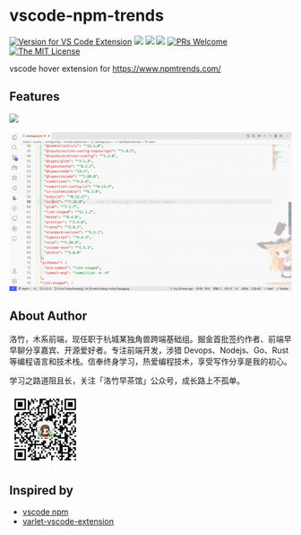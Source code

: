 # vscode-npm-trends

[![Version for VS Code Extension](https://vsmarketplacebadge.apphb.com/version-short/youngjuning.npm-trends.svg?logo=visual-studio-code)](https://marketplace.visualstudio.com/items?itemName=youngjuning.npm-trends)
[![](https://vsmarketplacebadge.apphb.com/installs/youngjuning.npm-trends.svg)](https://marketplace.visualstudio.com/items?itemName=youngjuning.npm-trends)
[![](https://vsmarketplacebadge.apphb.com/rating/youngjuning.npm-trends.svg)](https://marketplace.visualstudio.com/items?itemName=youngjuning.npm-trends)
[![](https://vsmarketplacebadge.apphb.com/trending-monthly/youngjuning.npm-trends.svg)](https://marketplace.visualstudio.com/items?itemName=youngjuning.npm-trends)
[![PRs Welcome](https://img.shields.io/badge/PRs-welcome-green.svg)](https://github.com/youngjuning/awesome-frontend-actions/blob/main/CONTRIBUTING.md)
[![The MIT License](https://img.shields.io/badge/license-MIT-blue.svg)](http://opensource.org/licenses/MIT)

vscode hover extension for https://www.npmtrends.com/

## Features

![](https://cdn.jsdelivr.net/gh/youngjuning/images/202110281838138.png)

![](./assets/screenshot.gif)

## About Author

洛竹，木系前端，现任职于杭城某独角兽跨端基础组。掘金首批签约作者、前端早早聊分享嘉宾、开源爱好者。专注前端开发，涉猎 Devops、Nodejs、Go、Rust 等编程语言和技术栈。信奉终身学习，热爱编程技术，享受写作分享是我的初心。

学习之路道阻且长，关注「洛竹早茶馆」公众号，成长路上不孤单。

![](assets/luozhu.png)

## Inspired by

- [vscode npm](https://github.com/microsoft/vscode/tree/main/extensions/npm)
- [varlet-vscode-extension](https://github.com/haoziqaq/varlet/tree/dev/packages/varlet-vscode-extension/)
